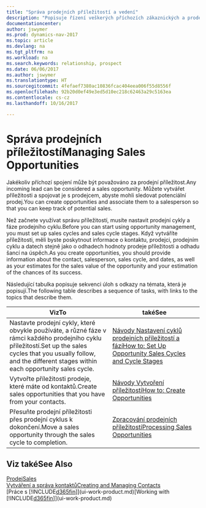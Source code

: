 ```yaml
---
title: "Správa prodejních příležitostí a vedení"
description: "Popisuje řízení veškerých příchozích zákaznických a prodejních příležitostí v Dynamics NAV a spojuje příležitost s prodejcem, aby sledoval potenciální prodej."
documentationcenter: 
author: jswymer
ms.prod: dynamics-nav-2017
ms.topic: article
ms.devlang: na
ms.tgt_pltfrm: na
ms.workload: na
ms.search.keywords: relationship, prospect
ms.date: 06/06/2017
ms.author: jswymer
ms.translationtype: HT
ms.sourcegitcommit: 4fefaef7380ac10836fcac404eea006f55d8556f
ms.openlocfilehash: 92b20d0ef49e3ed5d10ec218c62463a29c5163ea
ms.contentlocale: cs-cz
ms.lasthandoff: 10/16/2017

---
```

# <a name="managing-sales-opportunities"></a><span data-ttu-id="9ee79-103">Správa prodejních příležitostí</span><span class="sxs-lookup"><span data-stu-id="9ee79-103">Managing Sales Opportunities</span></span>
<span data-ttu-id="9ee79-104">Jakékoliv příchozí spojení může být považováno za prodejní příležitost.</span><span class="sxs-lookup"><span data-stu-id="9ee79-104">Any incoming lead can be considered a sales opportunity.</span></span> <span data-ttu-id="9ee79-105">Můžete vytvářet příležitosti a spojovat je s prodejcem, abyste mohli sledovat potenciální prodej.</span><span class="sxs-lookup"><span data-stu-id="9ee79-105">You can create opportunities and associate them to a salesperson so that you can keep track of potential sales.</span></span>

<span data-ttu-id="9ee79-106">Než začnete využívat správu příležitostí, musíte nastavit prodejní cykly a fáze prodejního cyklu.</span><span class="sxs-lookup"><span data-stu-id="9ee79-106">Before you can start using opportunity management, you must set up sales cycles and sales cycle stages.</span></span> <span data-ttu-id="9ee79-107">Když vytváříte příležitosti, měli byste poskytnout informace o kontaktu, prodejci, prodejním cyklu a datech stejně jako o odhadech hodnoty prodeje příležitosti a odhadu šancí na úspěch.</span><span class="sxs-lookup"><span data-stu-id="9ee79-107">As you create opportunities, you should provide information about the contact, salesperson, sales cycle, and dates, as well as your estimates for the sales value of the opportunity and your estimation of the chances of its success.</span></span>

<span data-ttu-id="9ee79-108">Následující tabulka popisuje sekvenci úloh s odkazy na témata, která je popisují.</span><span class="sxs-lookup"><span data-stu-id="9ee79-108">The following table describes a sequence of tasks, with links to the topics that describe them.</span></span> 

| <span data-ttu-id="9ee79-109">Viz</span><span class="sxs-lookup"><span data-stu-id="9ee79-109">To</span></span> | <span data-ttu-id="9ee79-110">také</span><span class="sxs-lookup"><span data-stu-id="9ee79-110">See</span></span> |
| --- | --- |
| <span data-ttu-id="9ee79-111">Nastavte prodejní cykly, které obvykle používáte, a různé fáze v rámci každého prodejního cyklu příležitostí.</span><span class="sxs-lookup"><span data-stu-id="9ee79-111">Set up the sales cycles that you usually follow, and the different stages within each opportunity sales cycle.</span></span> |[<span data-ttu-id="9ee79-112">Návody Nastavení cyklů prodejních příležitostí a fází</span><span class="sxs-lookup"><span data-stu-id="9ee79-112">How to: Set Up Opportunity Sales Cycles and Cycle Stages</span></span>](marketing-how-setup-opportunity-sales-cycles-stages.md) |
| <span data-ttu-id="9ee79-113">Vytvořte příležitosti prodeje, které máte od kontaktů.</span><span class="sxs-lookup"><span data-stu-id="9ee79-113">Create sales opportunities that you have from your contacts.</span></span> |[<span data-ttu-id="9ee79-114">Návody Vytvoření příležitostí</span><span class="sxs-lookup"><span data-stu-id="9ee79-114">How to: Create Opportunities</span></span>](marketing-how-create-opportunities.md) |
| <span data-ttu-id="9ee79-115">Přesuňte prodejní příležitosti přes prodejní cyklus k dokončení.</span><span class="sxs-lookup"><span data-stu-id="9ee79-115">Move a sales opportunity through the sales cycle to completion.</span></span> |[<span data-ttu-id="9ee79-116">Zpracování prodejních příležitostí</span><span class="sxs-lookup"><span data-stu-id="9ee79-116">Processing Sales Opportunities</span></span>](marketing-processing-sales-opportunities.md) |

## <a name="see-also"></a><span data-ttu-id="9ee79-117">Viz také</span><span class="sxs-lookup"><span data-stu-id="9ee79-117">See Also</span></span>
[<span data-ttu-id="9ee79-118">Prodej</span><span class="sxs-lookup"><span data-stu-id="9ee79-118">Sales</span></span>](sales-manage-sales.md)  
[<span data-ttu-id="9ee79-119">Vytváření a správa kontaktů</span><span class="sxs-lookup"><span data-stu-id="9ee79-119">Creating and Managing Contacts</span></span>](marketing-contacts.md)  
<span data-ttu-id="9ee79-120">[Práce s [!INCLUDE[d365fin](includes/d365fin_md.md)]](ui-work-product.md)</span><span class="sxs-lookup"><span data-stu-id="9ee79-120">[Working with [!INCLUDE[d365fin](includes/d365fin_md.md)]](ui-work-product.md)</span></span>

